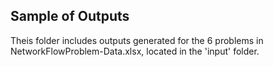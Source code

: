 ## Sample of Outputs
Theis folder includes outputs generated for the 6 problems in NetworkFlowProblem-Data.xlsx, located in the 'input' folder.